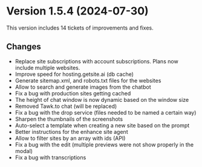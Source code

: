 # Version 1.5.4 (2024-07-30)

This version includes 14 tickets of improvements and fixes.

## Changes

- Replace site subscriptions with account subscriptions. Plans now include multiple websites.
- Improve speed for hosting.getsite.ai (db cache)
- Generate sitemap.xml, and robots.txt files for the websites
- Allow to search and generate images from the chatbot
- Fix a bug with production sites getting cached
- The height of chat window is now dynamic based on the window size
- Removed Tawk.to chat (will be replaced)
- Fix a bug with the drop service (files needed to be named a certain way)
- Sharpen the thumbnails of the screenshots
- Auto-select a template when creating a new site based on the prompt
- Better instructions for the enhance site agent
- Allow to filter sites by an array with ids (API)
- Fix a bug with the edit (multiple previews were not show properly in the modal)
- Fix a bug with transcriptions
